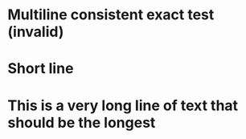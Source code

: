# Multiline consistent exact test (invalid)

Short
line
=============

This is a very long line of text
that should be the longest
=================
